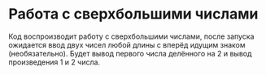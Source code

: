 # Работа с сверхбольшими числами

Код воспроизводит работу с сверхбольшими числами, после запуска ожидается ввод двух чисел любой длины с вперёд идущим знаком (необязательно). Будет вывод первого числа делённого на 2 и вывод произведения 1 и 2 числа.